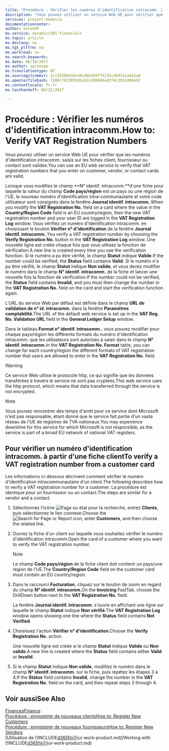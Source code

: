 ```yaml
---
title: "Procédure : Vérifier les numéros d'identification intracomm. | Microsoft Docs"
description: "Vous pouvez utiliser un service Web UE pour vérifier que les numéros d'identification intracomm. saisis sur les fiches client, fournisseur ou contact sont valides."
services: project-madeira
documentationcenter: 
author: SorenGP
ms.service: dynamics365-financials
ms.topic: article
ms.devlang: na
ms.tgt_pltfrm: na
ms.workload: na
ms.search.keywords: 
ms.date: 08/10/2017
ms.author: sgroespe
ms.translationtype: HT
ms.sourcegitcommit: 2c13559bb3dc44cdb61697f5135c5b931e34d2a8
ms.openlocfilehash: 7180c7823055dba52a398584ed2f4c2952d08492
ms.contentlocale: fr-fr
ms.lasthandoff: 09/22/2017

---
```

# <a name="how-to-verify-vat-registration-numbers"></a><span data-ttu-id="b953e-103">Procédure : Vérifier les numéros d'identification intracomm.</span><span class="sxs-lookup"><span data-stu-id="b953e-103">How to: Verify VAT Registration Numbers</span></span>
<span data-ttu-id="b953e-104">Vous pouvez utiliser un service Web UE pour vérifier que les numéros d'identification intracomm. saisis sur les fiches client, fournisseur ou contact sont valides.</span><span class="sxs-lookup"><span data-stu-id="b953e-104">You can use an EU web service to verify that VAT registration numbers that you enter on customer, vendor, or contact cards are valid.</span></span>  

 <span data-ttu-id="b953e-105">Lorsque vous modifiez le champ **N° identif. intracomm.**d'une fiche pour laquelle la valeur du champ **Code pays/région** est un pays ou une région de l'UE, le nouveau numéro d'identification intra-communautaire et votre code utilisateur sont consignés dans la fenêtre **Journal identif. intracomm.**.</span><span class="sxs-lookup"><span data-stu-id="b953e-105">When you modify the **VAT Registration No.** field on a card where the value in the **Country/Region Code** field is an EU country/region, then the new VAT registration number and your user ID are logged in the **VAT Registration Log** window.</span></span> <span data-ttu-id="b953e-106">Vous vérifiez un numéro d'identification intracomm. en choisissant le bouton **Vérifier n° d'identification** de la fenêtre **Journal identif. intracomm.**.</span><span class="sxs-lookup"><span data-stu-id="b953e-106">You verify a VAT registration number by choosing the **Verify Registration No.** button in the **VAT Registration Log** window.</span></span> <span data-ttu-id="b953e-107">Une nouvelle ligne est créée chaque fois que vous utilisez la fonction de vérification.</span><span class="sxs-lookup"><span data-stu-id="b953e-107">A new line is created every time you use the verification function.</span></span> <span data-ttu-id="b953e-108">Si le numéro a pu être vérifié, le champ **Statut** indique **Valide**.</span><span class="sxs-lookup"><span data-stu-id="b953e-108">If the number could be verified, the **Status** field contains **Valid**.</span></span> <span data-ttu-id="b953e-109">Si le numéro n'a pu être vérifié, le champ **Statut** indique **Non valide**, et vous devez modifier le numéro dans le champ **N° identif. intracomm.** de la fiche et lancer une nouvelle fois la fonction de vérification.</span><span class="sxs-lookup"><span data-stu-id="b953e-109">If the number could not be verified, the **Status** field contains **Invalid**, and you must then change the number in the **VAT Registration No.** field on the card and start the verification function again.</span></span>  

 <span data-ttu-id="b953e-110">L'URL du service Web par défaut est définie dans le champ **URL de validation de n° id. intracomm.** dans la fenêtre **Paramètres comptabilité**.</span><span class="sxs-lookup"><span data-stu-id="b953e-110">The URL of the default web service is set up in the **VAT Reg. No. Validation URL** field in the **General Ledger Setup** window.</span></span>  

 <span data-ttu-id="b953e-111">Dans le tableau **Format n° identif. intracomm.**, vous pouvez modifier pour chaque pays/région les différents formats du numéro d'identification intracomm. que les utilisateurs sont autorisés à saisir dans le champ **N° identif. intracomm.**</span><span class="sxs-lookup"><span data-stu-id="b953e-111">In the **VAT Registration No. Format** table, you can change for each country/region the different formats of VAT registration number that users are allowed to enter in the **VAT Registration No.** field.</span></span>  

> [!WARNING]  
>  <span data-ttu-id="b953e-112">Ce service Web utilise le protocole http, ce qui signifie que les données transférées à travers le service ne sont pas cryptées.</span><span class="sxs-lookup"><span data-stu-id="b953e-112">This web service uses the http protocol, which means that data transferred through the service is not encrypted.</span></span>  

> [!NOTE]  
>  <span data-ttu-id="b953e-113">Vous pouvez rencontrer des temps d'arrêt pour ce service dont Microsoft n'est pas responsable, étant donné que le service fait partie d'un vaste réseau de l'UE de registres de TVA nationaux.</span><span class="sxs-lookup"><span data-stu-id="b953e-113">You may experience downtime for this service for which Microsoft is not responsible, as the service is part of a broad EU network of national VAT registers.</span></span>  

## <a name="to-verify-a-vat-registration-number-from-a-customer-card"></a><span data-ttu-id="b953e-114">Pour vérifier un numéro d'identification intracomm. à partir d'une fiche client</span><span class="sxs-lookup"><span data-stu-id="b953e-114">To verify a VAT registration number from a customer card</span></span>  
<span data-ttu-id="b953e-115">Les informations ci-dessous décrivent comment vérifier le numéro d'identification intracommunautaire d'un client.</span><span class="sxs-lookup"><span data-stu-id="b953e-115">The following describes how to verify a VAT registration number for a customer.</span></span> <span data-ttu-id="b953e-116">La procédure est identique pour un fournisseur ou un contact.</span><span class="sxs-lookup"><span data-stu-id="b953e-116">The steps are similar for a vendor and a contact.</span></span>   
1.  <span data-ttu-id="b953e-117">Sélectionnez l'icône ![Page ou état pour la recherche](media/ui-search/search_small.png "Page ou état pour la recherche"), entrez **Clients**, puis sélectionnez le lien connexe.</span><span class="sxs-lookup"><span data-stu-id="b953e-117">Choose the ![Search for Page or Report](media/ui-search/search_small.png "Search for Page or Report icon") icon, enter **Customers**, and then choose the related link.</span></span>  

2.  <span data-ttu-id="b953e-118">Ouvrez la fiche d'un client sur laquelle vous souhaitez vérifier le numéro d'identification intracomm.</span><span class="sxs-lookup"><span data-stu-id="b953e-118">Open the card of a customer where you want to verify the VAT registration number.</span></span>  

    > [!NOTE]  
    >  <span data-ttu-id="b953e-119">Le champ **Code pays/région** de la fiche client doit contenir un pays/une région de l'UE.</span><span class="sxs-lookup"><span data-stu-id="b953e-119">The **Country/Region Code** field on the customer card must contain an EU country/region.</span></span>  
3.  <span data-ttu-id="b953e-120">Dans le raccourci **Facturation**, cliquez sur le bouton de zoom en regard du champ **N° identif. intracomm.**</span><span class="sxs-lookup"><span data-stu-id="b953e-120">On the **Invoicing** FastTab, choose the DrillDown button next to the **VAT Registration No.** field.</span></span>  

    <span data-ttu-id="b953e-121">La fenêtre **Journal identif. intracomm.** s'ouvre en affichant une ligne sur laquelle le champ **Statut** indique **Non vérifié**.</span><span class="sxs-lookup"><span data-stu-id="b953e-121">The **VAT Registration Log** window opens showing one line where the **Status** field contains **Not Verified**.</span></span>  
4.  <span data-ttu-id="b953e-122">Choisissez l'action **Vérifier n° d'identification**.</span><span class="sxs-lookup"><span data-stu-id="b953e-122">Choose the **Verify Registration No.** action.</span></span>  

     <span data-ttu-id="b953e-123">Une nouvelle ligne est créée si le champ **Statut** indique **Valide** ou **Non valide**.</span><span class="sxs-lookup"><span data-stu-id="b953e-123">A new line is created where the **Status** field contains either **Valid** or **Invalid**.</span></span>  
5.  <span data-ttu-id="b953e-124">Si le champ **Statut** indique **Non valide**, modifiez le numéro dans le champ **N° identif. intracomm.** sur la fiche, puis répétez les étapes 3 à 4.</span><span class="sxs-lookup"><span data-stu-id="b953e-124">If the **Status** field contains **Invalid**, change the number in the **VAT Registration No.** field on the card, and then repeat steps 3 through 4.</span></span>  

## <a name="see-also"></a><span data-ttu-id="b953e-125">Voir aussi</span><span class="sxs-lookup"><span data-stu-id="b953e-125">See Also</span></span>  
[<span data-ttu-id="b953e-126">Finances</span><span class="sxs-lookup"><span data-stu-id="b953e-126">Finance</span></span>](finance.md)  
[<span data-ttu-id="b953e-127">Procédure : enregistrer de nouveaux clients</span><span class="sxs-lookup"><span data-stu-id="b953e-127">How to: Register New Customers</span></span>](sales-how-register-new-customers.md)  
[<span data-ttu-id="b953e-128">Procédure : enregistrer de nouveaux fournisseurs</span><span class="sxs-lookup"><span data-stu-id="b953e-128">How to: Register New Vendors</span></span>](purchasing-how-register-new-vendors.md)  
<span data-ttu-id="b953e-129">[Utilisation de [!INCLUDE[d365fin](includes/d365fin_md.md)]](ui-work-product.md)</span><span class="sxs-lookup"><span data-stu-id="b953e-129">[Working with [!INCLUDE[d365fin](includes/d365fin_md.md)]](ui-work-product.md)</span></span>

